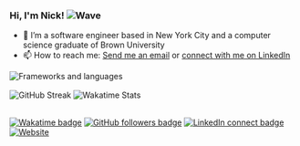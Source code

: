 ### Hi, I'm Nick! ![Wave](https://cdn.jsdelivr.net/gh/Readme-Workflows/Readme-Icons@main/icons/gifs/wave.gif)

- 🔭 I’m a software engineer based in New York City and a computer science graduate of Brown University
- 📫 How to reach me: [Send me an email](mailto:nick@bottone.io) or [connect with me on LinkedIn](https://www.linkedin.com/in/nicholasbottone/)

![Frameworks and languages](https://skillicons.dev/icons?i=ts,react,express,next,nodejs,mongodb,java,go,py,tensorflow,git,gcp,cloudflare,docker)

<div>
  <!-- <img alt="GitHub Stats" align="center" src="https://github-readme-stats.vercel.app/api?username=NicholasBottone&count_private=true&show_icons=true" /> -->
  <img alt="GitHub Streak" align="center" src="https://github-readme-streak-stats.herokuapp.com?user=NicholasBottone&date_format=M%20j%5B%2C%20Y%5D" />
  <img alt="Wakatime Stats" align="center" src="https://github-readme-stats.vercel.app/api/wakatime?username=nicholasbottone&layout=compact&langs_count=10" />
</div>

<br />

[![Wakatime badge](https://wakatime.com/badge/user/575bcfe4-bed7-4758-8005-94e2df950685.svg?style=plastic)](https://wakatime.com/@NicholasBottone)
[![GitHub followers badge](https://img.shields.io/github/followers/NicholasBottone?style=plastic&logo=github)](https://github.com/NicholasBottone)
[![LinkedIn connect badge](https://img.shields.io/badge/LinkedIn-connect-blue?logo=linkedin&style=plastic)](https://www.linkedin.com/in/nicholasbottone/)
[![Website](https://img.shields.io/website?logo=googlechrome&logoColor=white&style=plastic&up_color=blue&up_message=visit&url=https%3A%2F%2Fwww.bottone.io%2F)](https://www.bottone.io/)

<!-- [![GitHub stars](https://img.shields.io/github/stars/NicholasBottone?affiliations=OWNER%2CCOLLABORATOR%2CORGANIZATION_MEMBER&style=plastic&logo=github)](https://github.com/NicholasBottone) -->
